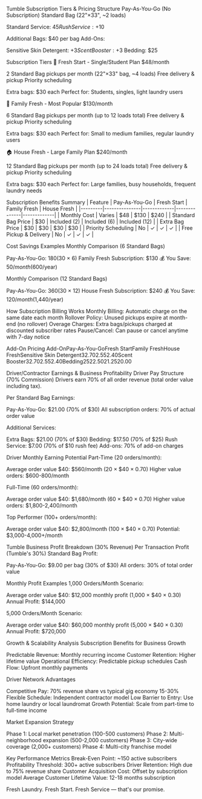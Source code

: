 Tumble Subscription Tiers & Pricing Structure
Pay-As-You-Go (No Subscription)
Standard Bag (22"×33", ~2 loads)

Standard Service: $45
Rush Service: +$10

Additional Bags: $40 per bag
Add-Ons:

Sensitive Skin Detergent: +$3
Scent Booster: +$3
Bedding: $25


Subscription Tiers
🌱 Fresh Start - Single/Student Plan
$48/month

2 Standard Bag pickups per month (22"×33" bag, ~4 loads)
Free delivery & pickup
Priority scheduling

Extra bags: $30 each
Perfect for: Students, singles, light laundry users

🏡 Family Fresh - Most Popular
$130/month

6 Standard Bag pickups per month (up to 12 loads total)
Free delivery & pickup
Priority scheduling

Extra bags: $30 each
Perfect for: Small to medium families, regular laundry users

🏠 House Fresh - Large Family Plan
$240/month

12 Standard Bag pickups per month (up to 24 loads total)
Free delivery & pickup
Priority scheduling

Extra bags: $30 each
Perfect for: Large families, busy households, frequent laundry needs

Subscription Benefits Summary
| Feature | Pay-As-You-Go | Fresh Start | Family Fresh | House Fresh |
|---------|---------------|-------------|--------------|-------------|
| Monthly Cost | Varies | $48 | $130 | $240 |
| Standard Bag Price | $30 | Included (2) | Included (6) | Included (12) |
| Extra Bag Price | $30 | $30 | $30 | $30 |
| Priority Scheduling | No | ✓ | ✓ | ✓ |
| Free Pickup & Delivery | No | ✓ | ✓ | ✓ |

Cost Savings Examples
Monthly Comparison (6 Standard Bags)

Pay-As-You-Go: $180 ($30 × 6)
Family Fresh Subscription: $130
💰 You Save: $50/month ($600/year)

Monthly Comparison (12 Standard Bags)

Pay-As-You-Go: $360 ($30 × 12)
House Fresh Subscription: $240
💰 You Save: $120/month ($1,440/year)


How Subscription Billing Works
Monthly Billing: Automatic charge on the same date each month
Rollover Policy: Unused pickups expire at month-end (no rollover)
Overage Charges: Extra bags/pickups charged at discounted subscriber rates
Pause/Cancel: Can pause or cancel anytime with 7-day notice

Add-On Pricing
Add-OnPay-As-You-GoFresh StartFamily FreshHouse FreshSensitive Skin Detergent$3$2.70$2.55$2.40Scent Booster$3$2.70$2.55$2.40Bedding$25$22.50$21.25$20.00

Driver/Contractor Earnings & Business Profitability
Driver Pay Structure (70% Commission)
Drivers earn 70% of all order revenue (total order value including tax).

Per Standard Bag Earnings:

Pay-As-You-Go: $21.00 (70% of $30)
All subscription orders: 70% of actual order value

Additional Services:

Extra Bags: $21.00 (70% of $30)
Bedding: $17.50 (70% of $25)
Rush Service: $7.00 (70% of $10 rush fee)
Add-ons: 70% of add-on charges

Driver Monthly Earning Potential
Part-Time (20 orders/month):

Average order value $40: $560/month (20 × $40 × 0.70)
Higher value orders: $600-800/month

Full-Time (60 orders/month):

Average order value $40: $1,680/month (60 × $40 × 0.70)
Higher value orders: $1,800-2,400/month

Top Performer (100+ orders/month):

Average order value $40: $2,800/month (100 × $40 × 0.70)
Potential: $3,000-4,000+/month


Tumble Business Profit Breakdown (30% Revenue)
Per Transaction Profit (Tumble's 30%)
Standard Bag Profit:

Pay-As-You-Go: $9.00 per bag (30% of $30)
All orders: 30% of total order value

Monthly Profit Examples
1,000 Orders/Month Scenario:

Average order value $40: $12,000 monthly profit (1,000 × $40 × 0.30)
Annual Profit: $144,000

5,000 Orders/Month Scenario:

Average order value $40: $60,000 monthly profit (5,000 × $40 × 0.30)
Annual Profit: $720,000


Growth & Scalability Analysis
Subscription Benefits for Business Growth

Predictable Revenue: Monthly recurring income
Customer Retention: Higher lifetime value
Operational Efficiency: Predictable pickup schedules
Cash Flow: Upfront monthly payments

Driver Network Advantages

Competitive Pay: 70% revenue share vs typical gig economy 15-30%
Flexible Schedule: Independent contractor model
Low Barrier to Entry: Use home laundry or local laundromat
Growth Potential: Scale from part-time to full-time income

Market Expansion Strategy

Phase 1: Local market penetration (100-500 customers)
Phase 2: Multi-neighborhood expansion (500-2,000 customers)
Phase 3: City-wide coverage (2,000+ customers)
Phase 4: Multi-city franchise model


Key Performance Metrics
Break-Even Point: ~150 active subscribers
Profitability Threshold: 300+ active subscribers
Driver Retention: High due to 75% revenue share
Customer Acquisition Cost: Offset by subscription model
Average Customer Lifetime Value: 12-18 months subscription

Fresh Laundry. Fresh Start. Fresh Service — that's our promise.
